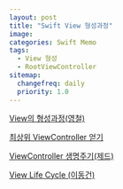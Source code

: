 ```yaml
---
layout: post
title: "Swift View 형성과정"
image:
categories: Swift Memo
tags: 
  - View 형성
  - RootViewController
sitemap:
  changefreq: daily
  priority: 1.0
---
```


[View의 형성과정(영철)](https://velog.io/@yongchul/iOSView%EC%9D%98-%ED%98%95%EC%84%B1%EA%B3%BC%EC%A0%95)

[최상위 ViewController 얻기](https://g-y-e-o-m.tistory.com/93)

[ViewController 생명주기(제드)](https://zeddios.tistory.com/43)

[View Life Cycle (이동건)](https://baked-corn.tistory.com/32)

